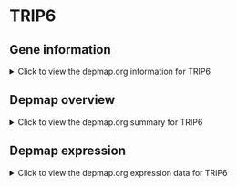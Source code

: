 <h1>TRIP6</h1>

<h2>Gene information</h2>
<details>
  <summary>Click to view the depmap.org information for TRIP6</summary>
  <iframe src="https://depmap.org/portal/gene/TRIP6?tab=about" style="border:none;width:100%;height:800px"></iframe>
</details>

<h2>Depmap overview</h2>
<details>
  <summary>Click to view the depmap.org summary for TRIP6</summary>
  <iframe src="https://depmap.org/portal/gene/TRIP6?tab=overview" style="border:none;width:100%;height:800px"></iframe>
</details>

<h2>Depmap expression</h2>
<details>
  <summary>Click to view the depmap.org expression data for TRIP6</summary>
  <iframe src="https://depmap.org/portal/gene/TRIP6?tab=characterization" style="border:none;width:100%;height:800px"></iframe>
</details>


<!--
<h2>Reactome Pathway diagram</h2>
PNAME
-->


